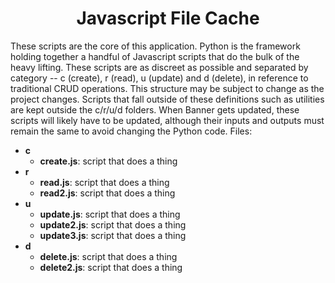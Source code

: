 # <div align="center">Javascript File Cache</div>

These scripts are the core of this application. Python is the framework holding together a handful of Javascript scripts that do the bulk of the heavy lifting.  These scripts are as discreet as possible and separated by category -- c (create), r (read), u (update) and d (delete), in reference to traditional CRUD operations.  This structure may be subject to change as the project changes.  Scripts that fall outside of these definitions such as utilities are kept outside the c/r/u/d folders.  When Banner gets updated, these scripts will likely have to be updated, although their inputs and outputs must remain the same to avoid changing the Python code.  Files:

* **c**
    * **create.js**: script that does a thing 
* **r**
    * **read.js**: script that does a thing
    * **read2.js**: script that does a thing
* **u**
    * **update.js**: script that does a thing
    * **update2.js**: script that does a thing
    * **update3.js**: script that does a thing
* **d**
    * **delete.js**: script that does a thing
    * **delete2.js**: script that does a thing
